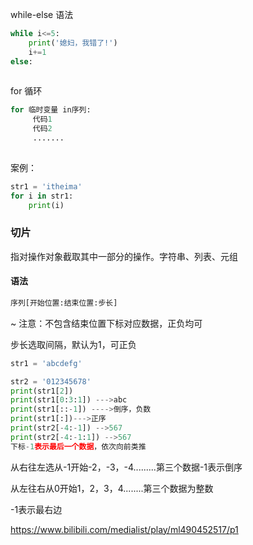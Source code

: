 while-else 语法

```python
while i<=5:
	print('媳妇，我错了!')
	i+=1
else:
   
```

for 循环

```python
for 临时变量 in序列:
     代码1
     代码2
     .......
     
```

案例：

```python
str1 = 'itheima'
for i in str1:
	print(i)
```

### 切片

指对操作对象截取其中一部分的操作。字符串、列表、元组

#### 语法

```python
序列[开始位置:结束位置:步长]
```

~ 注意：不包含结束位置下标对应数据，正负均可

步长选取间隔，默认为1，可正负

```python
str1 = 'abcdefg'

str2 = '012345678'
print(str1[2])
print(str1[0:3:1]) --->abc
print(str1[::-1]) ---->倒序，负数
print(str1[:])--->正序
print(str2[-4:-1]) -->567
print(str2[-4:-1:1]) -->567
下标-1表示最后一个数据，依次向前类推
```

从右往左选从-1开始-2，-3，-4.........第三个数据-1表示倒序

从左往右从0开始1，2，3，4........第三个数据为整数

-1表示最右边



<https://www.bilibili.com/medialist/play/ml490452517/p1>